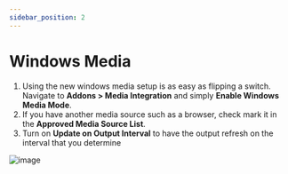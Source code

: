 ```yaml
---
sidebar_position: 2
---
```

# Windows Media
1. Using the new windows media setup is as easy as flipping a switch. Navigate to **Addons > Media Integration** and simply **Enable Windows Media Mode**.
2. If you have another media source such as a browser, check mark it in the **Approved Media Source List**.
3. Turn on **Update on Output Interval** to have the output refresh on the interval that you determine

![image](https://user-images.githubusercontent.com/101527472/225781629-77403ada-8f19-407e-8549-d277d2e1792c.png)



